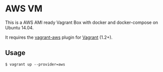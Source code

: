 # AWS VM

This is a AWS AMI ready Vagrant Box with docker and docker-compose on Ubuntu 14.04.

It requires the [vagrant-aws](https://github.com/mitchellh/vagrant-aws) plugin for [Vagrant](https://www.vagrantup.com/) (1.2+).

## Usage

    $ vagrant up --provider=aws
